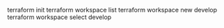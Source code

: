 terraform init
terraform workspace list
terraform workspace new develop
terraform workspace select develop